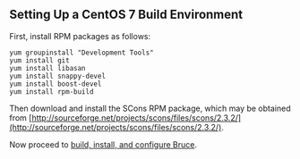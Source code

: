 ## Setting Up a CentOS 7 Build Environment

First, install RPM packages as follows:

```
yum groupinstall "Development Tools"
yum install git
yum install libasan
yum install snappy-devel
yum install boost-devel
yum install rpm-build
```

Then download and install the SCons RPM package, which may be obtained from
[http://sourceforge.net/projects/scons/files/scons/2.3.2/](http://sourceforge.net/projects/scons/files/scons/2.3.2/).

Now proceed to [build, install, and configure Bruce](https://github.com/tagged/bruce/blob/master/README.md#building-and-installing-bruce).
